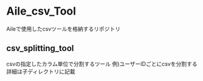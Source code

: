 # Aile_csv_Tool
Aileで使用したcsvツールを格納するリポジトリ

## csv_splitting_tool
csvの指定したカラム単位で分割するツール
例)ユーザーIDごとにcsvを分割する
詳細は子ディレクトリに記載